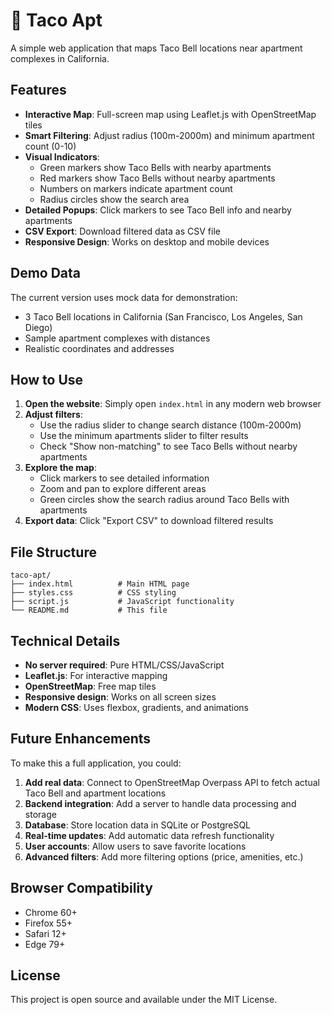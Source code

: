 # 🌮 Taco Apt

A simple web application that maps Taco Bell locations near apartment complexes in California.

## Features

- **Interactive Map**: Full-screen map using Leaflet.js with OpenStreetMap tiles
- **Smart Filtering**: Adjust radius (100m-2000m) and minimum apartment count (0-10)
- **Visual Indicators**: 
  - Green markers show Taco Bells with nearby apartments
  - Red markers show Taco Bells without nearby apartments
  - Numbers on markers indicate apartment count
  - Radius circles show the search area
- **Detailed Popups**: Click markers to see Taco Bell info and nearby apartments
- **CSV Export**: Download filtered data as CSV file
- **Responsive Design**: Works on desktop and mobile devices

## Demo Data

The current version uses mock data for demonstration:
- 3 Taco Bell locations in California (San Francisco, Los Angeles, San Diego)
- Sample apartment complexes with distances
- Realistic coordinates and addresses

## How to Use

1. **Open the website**: Simply open `index.html` in any modern web browser
2. **Adjust filters**:
   - Use the radius slider to change search distance (100m-2000m)
   - Use the minimum apartments slider to filter results
   - Check "Show non-matching" to see Taco Bells without nearby apartments
3. **Explore the map**:
   - Click markers to see detailed information
   - Zoom and pan to explore different areas
   - Green circles show the search radius around Taco Bells with apartments
4. **Export data**: Click "Export CSV" to download filtered results

## File Structure

```
taco-apt/
├── index.html          # Main HTML page
├── styles.css          # CSS styling
├── script.js           # JavaScript functionality
└── README.md           # This file
```

## Technical Details

- **No server required**: Pure HTML/CSS/JavaScript
- **Leaflet.js**: For interactive mapping
- **OpenStreetMap**: Free map tiles
- **Responsive design**: Works on all screen sizes
- **Modern CSS**: Uses flexbox, gradients, and animations

## Future Enhancements

To make this a full application, you could:

1. **Add real data**: Connect to OpenStreetMap Overpass API to fetch actual Taco Bell and apartment locations
2. **Backend integration**: Add a server to handle data processing and storage
3. **Database**: Store location data in SQLite or PostgreSQL
4. **Real-time updates**: Add automatic data refresh functionality
5. **User accounts**: Allow users to save favorite locations
6. **Advanced filters**: Add more filtering options (price, amenities, etc.)

## Browser Compatibility

- Chrome 60+
- Firefox 55+
- Safari 12+
- Edge 79+

## License

This project is open source and available under the MIT License.
